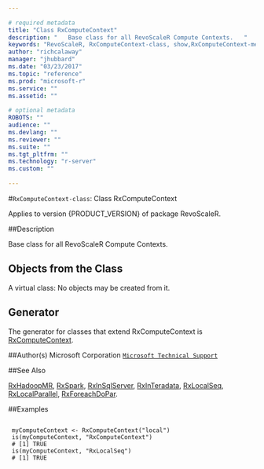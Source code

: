 ```yaml
--- 
 
# required metadata 
title: "Class RxComputeContext" 
description: "   Base class for all RevoScaleR Compute Contexts.   " 
keywords: "RevoScaleR, RxComputeContext-class, show,RxComputeContext-method, classes" 
author: "richcalaway" 
manager: "jhubbard" 
ms.date: "03/23/2017" 
ms.topic: "reference" 
ms.prod: "microsoft-r" 
ms.service: "" 
ms.assetid: "" 
 
# optional metadata 
ROBOTS: "" 
audience: "" 
ms.devlang: "" 
ms.reviewer: "" 
ms.suite: "" 
ms.tgt_pltfrm: "" 
ms.technology: "r-server" 
ms.custom: "" 
 
--- 
```

 
 
 
 
 #`RxComputeContext-class`: Class RxComputeContext

 Applies to version {PRODUCT_VERSION} of package RevoScaleR.
 
 ##Description
 
Base class for all RevoScaleR Compute Contexts.  
 
 
 ## Objects from the Class 

 
A virtual class: No objects may be created from it.
 
 ## Generator 

 
The generator for classes that extend RxComputeContext is
[RxComputeContext](RxComputeContext.md).  
 
 
 ##Author(s)
 Microsoft Corporation [`Microsoft Technical Support`](https://go.microsoft.com/fwlink/?LinkID=698556&clcid=0x409)
 
 
 ##See Also
 
[RxHadoopMR](RxHadoopMR.md),
[RxSpark](RxSpark.md),
[RxInSqlServer](RxInSqlServer.md),
[RxInTeradata](RxInTeradata.md),
[RxLocalSeq](RxLocalSeq.md),
[RxLocalParallel](RxLocalParallel.md),
[RxForeachDoPar](RxForeachDoPar.md).
   
 ##Examples

 ```
   
  myComputeContext <- RxComputeContext("local")
  is(myComputeContext, "RxComputeContext")
  # [1] TRUE
  is(myComputeContext, "RxLocalSeq")
  # [1] TRUE
 
```
 
 
